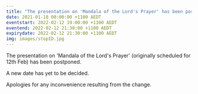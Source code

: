 ```yaml
---
title: "The presentation on 'Mandala of the Lord's Prayer' has been postponed"
date: 2021-01-18 00:00:00 +1100 AEDT
eventstart: 2022-02-12 19:00:00 +1100 AEDT
eventend: 2022-02-12 21:30:00 +1100 AEDT
expirydate: 2022-02-12 21:30:00 +1100 AEDT
img: images/stopID.jpg
---
```


The presentation on 'Mandala of the Lord's Prayer' (originally scheduled for 12th Feb) has been postponed. 

A new date has yet to be decided.

Apologies for any inconvenience resulting from the change.